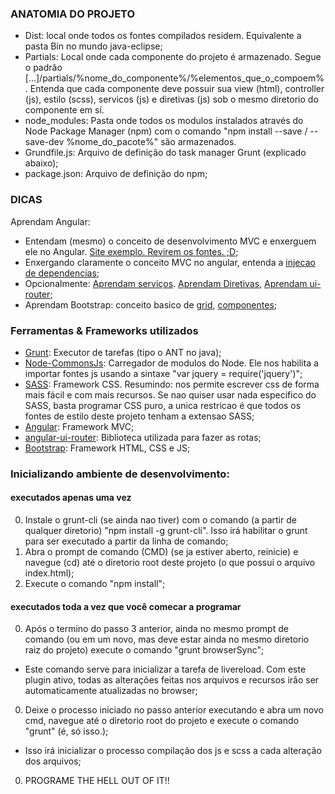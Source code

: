 ### ANATOMIA DO PROJETO
* Dist: local onde todos os fontes compilados residem. Equivalente a pasta Bin no mundo java-eclipse;
* Partials: Local onde cada componente do projeto é armazenado. Segue o padrão [...]/partials/%nome_do_componente%/%elementos_que_o_compoem%. Entenda que cada componente deve possuir sua view (html), controller (js), estilo (scss), servicos (js) e diretivas (js) sob o mesmo diretorio do componente em sí.
* node_modules: Pasta onde todos os modulos instalados através do Node Package Manager (npm) com o comando "npm install --save / --save-dev %nome_do_pacote%" são armazenados.
* Grundfile.js: Arquivo de definição do task manager Grunt (explicado abaixo);
* package.json: Arquivo de definição do npm;

### DICAS
Aprendam Angular:
  * Entendam (mesmo) o conceito de desenvolvimento MVC e enxerguem ele no Angular. [Site exemplo. Revirem os fontes. ;D](http://todomvc.com/examples/angularjs/#/);
  * Enxergando claramente o conceito MVC no angular, entenda a [injecao de dependencias](https://docs.angularjs.org/guide/di);
  * Opcionalmente: [Aprendam serviços](https://docs.angularjs.org/guide/services). [Aprendam Diretivas](https://docs.angularjs.org/guide/directive), [Aprendam ui-router](https://github.com/angular-ui/ui-router/wiki);
  * Aprendam Bootstrap: conceito basico de [grid](http://getbootstrap.com/css/#grid), [componentes](http://getbootstrap.com/components/);

### Ferramentas & Frameworks utilizados
* [Grunt](http://gruntjs.com/): Executor de tarefas (tipo o ANT no java);
* [Node-CommonsJs](https://nodejs.org/docs/latest/api/modules.html): Carregador de modulos do Node. Ele nos habilita a importar fontes js usando a sintaxe "var jquery = require('jquery')";
* [SASS](http://sass-lang.com/): Framework CSS. Resumindo: nos permite escrever css de forma mais fácil e com mais recursos. Se nao quiser usar nada especifico do SASS, basta programar CSS puro, a unica restricao é que todos os fontes de estilo deste projeto tenham a extensao SASS;
* [Angular](https://angularjs.org/): Framework MVC;
* [angular-ui-router](https://github.com/angular-ui/ui-router): Biblioteca utilizada para fazer as rotas;
* [Bootstrap](http://getbootstrap.com/): Framework HTML, CSS  e JS;


### Inicializando ambiente de desenvolvimento:
#### executados apenas uma vez
0. Instale o grunt-cli (se ainda nao tiver) com o comando (a partir de qualquer diretorio) "npm install -g grunt-cli". Isso irá habilitar o grunt para ser executado a partir da linha de comando;
0. Abra o prompt de comando (CMD) (se ja estiver aberto, reinicie) e navegue (cd) até o diretorio root  deste projeto (o que possui o arquivo index.html);
0. Execute o comando "npm install";

#### executados toda a vez que você comecar a programar
0. Após o termino do passo 3 anterior, ainda no mesmo prompt de comando (ou em um novo, mas deve estar ainda no mesmo diretorio raiz do projeto) execute o comando "grunt browserSync";
  * Este comando serve para inicializar a tarefa de livereload. Com este plugin ativo, todas as alterações feitas nos arquivos e recursos irão ser automaticamente atualizadas no browser;
0. Deixe o processo iniciado no passo anterior executando e abra um novo cmd, navegue até o diretorio root do projeto e execute o comando "grunt" (é, só isso.);
  * Isso irá inicializar o processo compilação dos js e scss a cada alteração dos arquivos;
0. PROGRAME THE HELL OUT OF IT!! 
